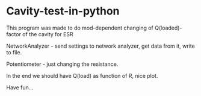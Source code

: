 # Cavity-test-in-python
This program was made to do mod-dependent changing of Q(loaded)-factor of the cavity for ESR

NetworkAnalyzer - send settings to network analyzer, get data from it, write to file.

Potentiometer - just changing the resistance.

In the end we should have Q(load) as function of R, nice plot. 

Have fun...

